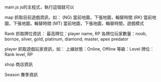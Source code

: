 main.js js的主程式，執行這個就可以

map 抓取目前遊戲資訊，如：
(NG) 當前地圖，下張地圖，輪替時間
(RK) 當前地圖，下張地圖，輪替時間
(MT) 當前地圖，下張地圖，輪替時間，遊戲模式

Rank 抓取牌位資訊：
最高牌位：player name, RP
各牌位玩家數量：noob, bornze, silver, gold, platinum, diamond, master, apex predator


player 抓取遊戲玩家資訊，如：
上線狀態：Online, Offline
等級：Level
牌位：Rank level, RP

shop 商店資訊

Season 賽季資訊
